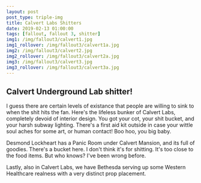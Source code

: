 ```yaml
---
layout: post
post_type: triple-img
title: Calvert Labs Shitters
date: 2019-02-13 01:00:00
tags: [fallout, fallout 3, shitter]
img1: /img/fallout3/calvert1.jpg
img1_rollover: /img/fallout3/calvert1a.jpg
img2: /img/fallout3/calvert2.jpg
img2_rollover: /img/fallout3/calvert2a.jpg
img3: /img/fallout3/calvert3.jpg
img3_rollover: /img/fallout3/calvert3a.jpg
---
```

## Calvert Underground Lab shitter!

I guess there are certain levels of existance that people are willing to sink to when the shit hits the fan. Here's the lifeless bunker of Calvert Labs, completely devoid of interior design. You got your cot, your shit bucket, and your harsh subway lighting. There's a first aid kit outside in case your wittle soul aches for some art, or human contact! Boo hoo, you big baby.

Desmond Lockheart has a Panic Room under Calvert Mansion, and its full of goodies. There's a bucket here. I don't think it's for shitting. It's too close to the food items. But who knows? I've been wrong before.

Lastly, also in Calvert Labs, we have Bethesda serving up some Western Healthcare realness with a very distinct prop placement.
